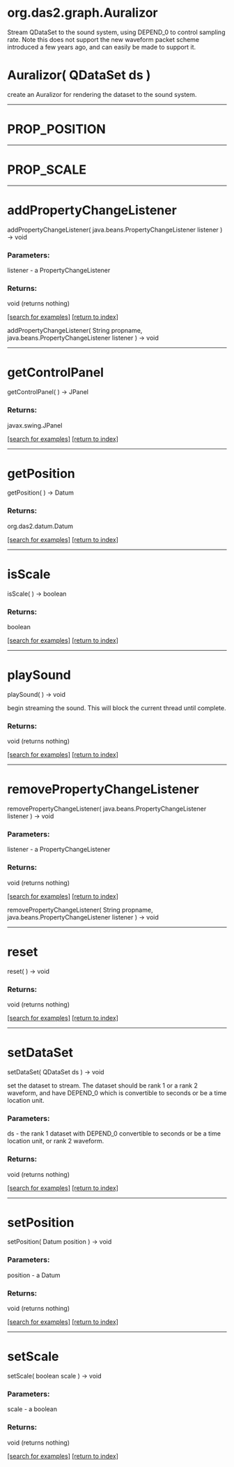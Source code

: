 # org.das2.graph.Auralizor

Stream QDataSet to the sound system, using DEPEND_0 to control
 sampling rate.  Note this does not support the new waveform packet 
 scheme introduced a few years ago, and can easily be made to support 
 it.

# Auralizor( QDataSet ds )
create an Auralizor for rendering the dataset to the sound system.

***
<a name="PROP_POSITION"></a>
# PROP_POSITION



***
<a name="PROP_SCALE"></a>
# PROP_SCALE



***
<a name="addPropertyChangeListener"></a>
# addPropertyChangeListener
addPropertyChangeListener( java.beans.PropertyChangeListener listener ) &rarr; void



### Parameters:
listener - a PropertyChangeListener

### Returns:
void (returns nothing)


<a href="https://github.com/autoplot/dev/search?q=addPropertyChangeListener&unscoped_q=addPropertyChangeListener">[search for examples]</a>
<a href="https://github.com/autoplot/documentation/blob/master/javadoc/index-all.md">[return to index]</a>

addPropertyChangeListener( String propname, java.beans.PropertyChangeListener listener ) &rarr; void<br>
***
<a name="getControlPanel"></a>
# getControlPanel
getControlPanel(  ) &rarr; JPanel



### Returns:
javax.swing.JPanel


<a href="https://github.com/autoplot/dev/search?q=getControlPanel&unscoped_q=getControlPanel">[search for examples]</a>
<a href="https://github.com/autoplot/documentation/blob/master/javadoc/index-all.md">[return to index]</a>

***
<a name="getPosition"></a>
# getPosition
getPosition(  ) &rarr; Datum



### Returns:
org.das2.datum.Datum


<a href="https://github.com/autoplot/dev/search?q=getPosition&unscoped_q=getPosition">[search for examples]</a>
<a href="https://github.com/autoplot/documentation/blob/master/javadoc/index-all.md">[return to index]</a>

***
<a name="isScale"></a>
# isScale
isScale(  ) &rarr; boolean



### Returns:
boolean


<a href="https://github.com/autoplot/dev/search?q=isScale&unscoped_q=isScale">[search for examples]</a>
<a href="https://github.com/autoplot/documentation/blob/master/javadoc/index-all.md">[return to index]</a>

***
<a name="playSound"></a>
# playSound
playSound(  ) &rarr; void

begin streaming the sound.  This will block the current
 thread until complete.

### Returns:
void (returns nothing)


<a href="https://github.com/autoplot/dev/search?q=playSound&unscoped_q=playSound">[search for examples]</a>
<a href="https://github.com/autoplot/documentation/blob/master/javadoc/index-all.md">[return to index]</a>

***
<a name="removePropertyChangeListener"></a>
# removePropertyChangeListener
removePropertyChangeListener( java.beans.PropertyChangeListener listener ) &rarr; void



### Parameters:
listener - a PropertyChangeListener

### Returns:
void (returns nothing)


<a href="https://github.com/autoplot/dev/search?q=removePropertyChangeListener&unscoped_q=removePropertyChangeListener">[search for examples]</a>
<a href="https://github.com/autoplot/documentation/blob/master/javadoc/index-all.md">[return to index]</a>

removePropertyChangeListener( String propname, java.beans.PropertyChangeListener listener ) &rarr; void<br>
***
<a name="reset"></a>
# reset
reset(  ) &rarr; void



### Returns:
void (returns nothing)


<a href="https://github.com/autoplot/dev/search?q=reset&unscoped_q=reset">[search for examples]</a>
<a href="https://github.com/autoplot/documentation/blob/master/javadoc/index-all.md">[return to index]</a>

***
<a name="setDataSet"></a>
# setDataSet
setDataSet( QDataSet ds ) &rarr; void

set the dataset to stream.  The dataset should be 
 rank 1 or a rank 2 waveform, and have DEPEND_0 which is convertible
 to seconds or be a time location unit.

### Parameters:
ds - the rank 1 dataset with DEPEND_0 convertible to seconds or be a time location unit, or rank 2 waveform.

### Returns:
void (returns nothing)


<a href="https://github.com/autoplot/dev/search?q=setDataSet&unscoped_q=setDataSet">[search for examples]</a>
<a href="https://github.com/autoplot/documentation/blob/master/javadoc/index-all.md">[return to index]</a>

***
<a name="setPosition"></a>
# setPosition
setPosition( Datum position ) &rarr; void



### Parameters:
position - a Datum

### Returns:
void (returns nothing)


<a href="https://github.com/autoplot/dev/search?q=setPosition&unscoped_q=setPosition">[search for examples]</a>
<a href="https://github.com/autoplot/documentation/blob/master/javadoc/index-all.md">[return to index]</a>

***
<a name="setScale"></a>
# setScale
setScale( boolean scale ) &rarr; void



### Parameters:
scale - a boolean

### Returns:
void (returns nothing)


<a href="https://github.com/autoplot/dev/search?q=setScale&unscoped_q=setScale">[search for examples]</a>
<a href="https://github.com/autoplot/documentation/blob/master/javadoc/index-all.md">[return to index]</a>


